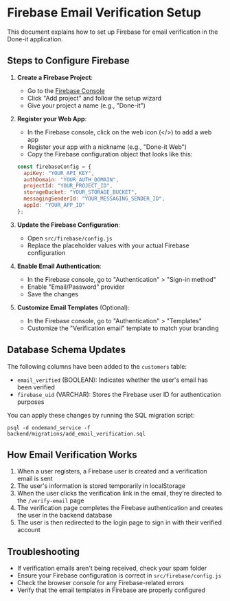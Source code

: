 # Firebase Email Verification Setup

This document explains how to set up Firebase for email verification in the Done-it application.

## Steps to Configure Firebase

1. **Create a Firebase Project**:
   - Go to the [Firebase Console](https://console.firebase.google.com/)
   - Click "Add project" and follow the setup wizard
   - Give your project a name (e.g., "Done-it")

2. **Register your Web App**:
   - In the Firebase console, click on the web icon (</>) to add a web app
   - Register your app with a nickname (e.g., "Done-it Web")
   - Copy the Firebase configuration object that looks like this:

   ```javascript
   const firebaseConfig = {
     apiKey: "YOUR_API_KEY",
     authDomain: "YOUR_AUTH_DOMAIN",
     projectId: "YOUR_PROJECT_ID",
     storageBucket: "YOUR_STORAGE_BUCKET",
     messagingSenderId: "YOUR_MESSAGING_SENDER_ID",
     appId: "YOUR_APP_ID"
   };
   ```

3. **Update the Firebase Configuration**:
   - Open `src/firebase/config.js`
   - Replace the placeholder values with your actual Firebase configuration

4. **Enable Email Authentication**:
   - In the Firebase console, go to "Authentication" > "Sign-in method"
   - Enable "Email/Password" provider
   - Save the changes

5. **Customize Email Templates** (Optional):
   - In the Firebase console, go to "Authentication" > "Templates"
   - Customize the "Verification email" template to match your branding

## Database Schema Updates

The following columns have been added to the `customers` table:

- `email_verified` (BOOLEAN): Indicates whether the user's email has been verified
- `firebase_uid` (VARCHAR): Stores the Firebase user ID for authentication purposes

You can apply these changes by running the SQL migration script:

```
psql -d ondemand_service -f backend/migrations/add_email_verification.sql
```

## How Email Verification Works

1. When a user registers, a Firebase user is created and a verification email is sent
2. The user's information is stored temporarily in localStorage
3. When the user clicks the verification link in the email, they're directed to the `/verify-email` page
4. The verification page completes the Firebase authentication and creates the user in the backend database
5. The user is then redirected to the login page to sign in with their verified account

## Troubleshooting

- If verification emails aren't being received, check your spam folder
- Ensure your Firebase configuration is correct in `src/firebase/config.js`
- Check the browser console for any Firebase-related errors
- Verify that the email templates in Firebase are properly configured
